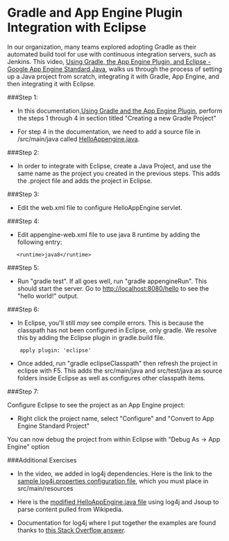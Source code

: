 # Gradle and App Engine Plugin Integration with Eclipse

In our organization, many teams explored adopting Gradle as their automated build tool for use with continuous integration servers, such as Jenkins.  This video, [Using Gradle, the App Engine Plugin, and Eclipse - Google App Engine Standard Java](https://www.useloom.com/share/fed2ee29615543f6923b272076832c0f), walks us through the process of setting up a Java project from scratch, integrating it with Gradle, App Engine, and then integrating it with Eclipse.


###Step 1:  

- In this documentation,[Using Gradle and the App Engine Plugin](https://cloud.google.com/appengine/docs/standard/java/tools/gradle), perform the steps 1 through 4 in section titled "Creating a new Gradle Project"

- For step 4 in the documentation, we need to add a source file in /src/main/java called [HelloAppengine.java](https://github.com/FullLearning/GradleEclipseIntegrationExample/wiki/HelloAppEngine.java-Initial-File).


###Step 2:  

- In order to integrate with Eclipse, create a Java Project, and use the same name as the project you created in the previous steps.  This adds the .project file and adds the project in Eclipse.


###Step 3: 

- Edit the web.xml file to configure HelloAppEngine servlet.

###Step 4: 

- Edit appengine-web.xml file to use java 8 runtime by adding the following entry:

```
   <runtime>java8</runtime>
```

###Step 5:  

- Run "gradle test". If all goes well, run "gradle appengineRun". This should start the server.  Go to [http://localhost:8080/hello](http://localhost:8080/hello) to see the "hello world!" output.

###Step 6: 

- In Eclipse, you'll still _may_ see compile errors. This is because the classpath has not been configured in Eclipse, only gradle.  We resolve this by adding the Eclipse plugin in gradle.build file.

```
    apply plugin: 'eclipse'
```

- Once added, run "gradle eclipseClasspath" then refresh the project in eclipse with F5.  This adds the src/main/java and src/test/java as source folders inside Eclipse as well as configures other classpath items.


###Step 7:  

Configure Eclipse to see the project as an App Engine project:

- Right click the project name, select "Configure" and "Convert to App Engine Standard Project"

You can now debug the project from within Eclipse with "Debug As -> App Engine" option


###Additional Exercises

- In the video, we added in log4j dependencies.  Here is the link to the [sample log4j.properties configuration file](https://github.com/FullLearning/GradleEclipseIntegrationExample/wiki/log4j.properties-Sample-File), which you must place in src/main/resources

- Here is the [modified HelloAppEngine.java file](https://github.com/FullLearning/GradleEclipseIntegrationExample/wiki/HelloAppEngine.java-Modified-File-to-use-Log4j-and-Jsoup-to-Parse-Wikipedia-News-articles) using log4j and Jsoup to parse content pulled from Wikipedia.  

- Documentation for log4j where I put together the examples are found thanks to [this Stack Overflow answer](https://stackoverflow.com/a/4370296/552792).
